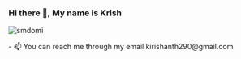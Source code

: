 ### Hi there 👋, My name is Krish

<p><img align="center" src="https://github-readme-stats.vercel.app/api/top-langs?username=quantumKrish&show_icons=true&locale=en&layout=compact" alt="smdomi" /></p>
- 📫 You can reach me through my email kirishanth290@gmail.com

<!---
quantumKrish/quantumKrish is a ✨ special ✨ repository because its `README.md` (this file) appears on your GitHub profile.
You can click the Preview link to take a look at your changes.
--->
